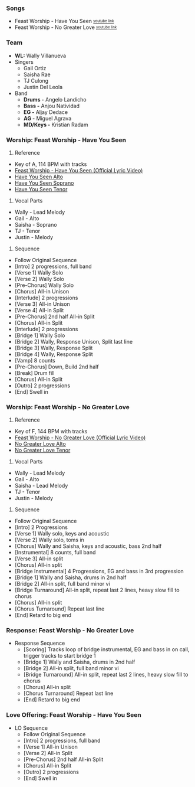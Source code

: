 ### Songs

* Feast Worship - Have You Seen [<sup><sub>youtube link</sub></sup>](https://www.youtube.com/watch?v=QMbG0RyJg_8)
* Feast Worship - No Greater Love [<sup><sub>youtube link</sub></sup>](https://www.youtube.com/watch?v=keFPgsIX5uQ)

### Team

* **WL:** Wally Villanueva
* Singers
  * Gail Ortiz
  * Saisha Rae
  * TJ Culong
  * Justin Del Leola
* Band
  * **Drums -** Angelo Landicho
  * **Bass -** Anjou Natividad
  * **EG -** Aljay Dedace
  * **AG -** Miguel Agrava
  * **MD/Keys -** Kristian Radam

### Worship: Feast Worship - Have You Seen
1. Reference
  * Key of A, 114 BPM with tracks
  * [Feast Worship - Have You Seen (Official Lyric Video)](https://www.youtube.com/watch?v=QMbG0RyJg_8)
  * [Have You Seen Alto](https://onedrive.live.com/?authkey=%21ANdAq6sZMbvp%2Df4&cid=1CEF8C8D8B426267&id=1CEF8C8D8B426267%2116943&parId=1CEF8C8D8B426267%2116932&o=OneUp)
  * [Have You Seen Soprano](https://onedrive.live.com/?authkey=%21ANdAq6sZMbvp%2Df4&cid=1CEF8C8D8B426267&id=1CEF8C8D8B426267%2116941&parId=1CEF8C8D8B426267%2116932&o=OneUp)
  * [Have You Seen Tenor](https://onedrive.live.com/?authkey=%21ANdAq6sZMbvp%2Df4&cid=1CEF8C8D8B426267&id=1CEF8C8D8B426267%2116942&parId=1CEF8C8D8B426267%2116932&o=OneUp)
1. Vocal Parts
  * Wally - Lead Melody
  * Gail - Alto
  * Saisha - Soprano
  * TJ - Tenor
  * Justin - Melody
1. Sequence
  * Follow Original Sequence
  * [Intro] 2 progressions, full band
  * [Verse 1] Wally Solo
  * [Verse 2] Wally Solo
  * [Pre-Chorus] Wally Solo
  * [Chorus] All-in Unison
  * [Interlude] 2 progressions
  * [Verse 3] All-in Unison
  * [Verse 4] All-in Split
  * [Pre-Chorus] 2nd half All-in Split
  * [Chorus] All-in Split
  * [Interlude] 2 progressions
  * [Bridge 1] Wally Solo
  * [Bridge 2] Wally, Response Unison, Split last line
  * [Bridge 3] Wally, Response Split
  * [Bridge 4] Wally, Response Split
  * [Vamp] 8 counts
  * [Pre-Chorus] Down, Build 2nd half
  * [Break] Drum fill
  * [Chorus] All-in Split
  * [Outro] 2 progressions
  * [End] Swell in

### Worship: Feast Worship - No Greater Love
1. Reference
  * Key of F, 144 BPM with tracks
  * [Feast Worship - No Greater Love (Official Lyric Video)](https://www.youtube.com/watch?v=keFPgsIX5uQ)
  * [No Greater Love Alto](https://onedrive.live.com/?authkey=%21ANdAq6sZMbvp%2Df4&cid=1CEF8C8D8B426267&id=1CEF8C8D8B426267%2110491&parId=1CEF8C8D8B426267%2110425&o=OneUp)
  * [No Greater Love Tenor](https://onedrive.live.com/?authkey=%21ANdAq6sZMbvp%2Df4&cid=1CEF8C8D8B426267&id=1CEF8C8D8B426267%2110498&parId=1CEF8C8D8B426267%2110425&o=OneUp)
1. Vocal Parts
  * Wally - Lead Melody
  * Gail - Alto
  * Saisha - Lead Melody
  * TJ - Tenor
  * Justin - Melody
1. Sequence
  * Follow Original Sequence
  * [Intro] 2 Progressions
  * [Verse 1] Wally solo, keys and acoustic
  * [Verse 2] Wally solo, toms in
  * [Chorus] Wally and Saisha, keys and acoustic, bass 2nd half
  * [Instrumental] 8 counts, full band
  * [Verse 3] All-in split
  * [Chorus] All-in split
  * [Bridge Instrumental] 4 Progressions, EG and bass in 3rd progression
  * [Bridge 1] Wally and Saisha, drums in 2nd half
  * [Bridge 2] All-in split, full band minor vi
  * [Bridge Turnaround] All-in split, repeat last 2 lines, heavy slow fill to chorus
  * [Chorus] All-in split
  * [Chorus Turnaround] Repeat last line
  * [End] Retard to big end

### Response: Feast Worship - No Greater Love
* Response Sequence
  * [Scoring] Tracks loop of bridge instrumental, EG and bass in on call, trigger tracks to start bridge 1
  * [Bridge 1] Wally and Saisha, drums in 2nd half
  * [Bridge 2] All-in split, full band minor vi
  * [Bridge Turnaround] All-in split, repeat last 2 lines, heavy slow fill to chorus
  * [Chorus] All-in split
  * [Chorus Turnaround] Repeat last line
  * [End] Retard to big end

### Love Offering: Feast Worship - Have You Seen
* LO Sequence
  * Follow Original Sequence
  * [Intro] 2 progressions, full band
  * [Verse 1] All-in Unison
  * [Verse 2] All-in Split
  * [Pre-Chorus] 2nd half All-in Split
  * [Chorus] All-in Split
  * [Outro] 2 progressions
  * [End] Swell in

